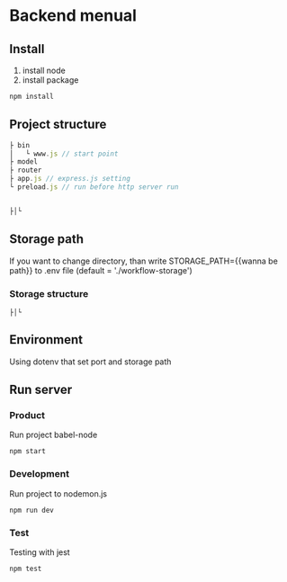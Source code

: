 # Backend menual
## Install
1. install node
2. install package
```cmd
npm install
```

## Project structure
```javascript
├ bin
│   └ www.js // start point
├ model
├ router
├ app.js // express.js setting
└ preload.js // run before http server run


├│└
```
## Storage path
If you want to change directory, than write STORAGE_PATH={{wanna be path}} to .env file (default = './workflow-storage')
### Storage structure
```
├│└
```

## Environment
Using dotenv that set port and storage path


## Run server
### Product
Run project babel-node
```
npm start
```
### Development
Run project to nodemon.js
```
npm run dev
```
### Test
Testing with jest
```
npm test
```